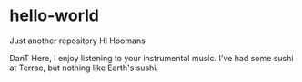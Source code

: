 # hello-world
Just another repository
Hi Hoomans

DanT Here, I enjoy listening to your instrumental music.
I've had some sushi at Terrae, but nothing like Earth's sushi.
